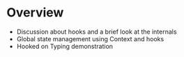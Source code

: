 # Overview

- Discussion about hooks and a brief look at the internals
- Global state management using Context and hooks
- Hooked on Typing demonstration
